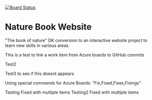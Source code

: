 [![Board Status](https://dev.azure.com/NatureBookWebsite/efb171d0-1c67-4778-8347-fa4beb9a7d02/2562574e-9b7c-4922-a5b7-a5ec2773e34f/_apis/work/boardbadge/95cbc268-308d-4c73-94f9-f2121481711d?columnOptions=1)](https://dev.azure.com/NatureBookWebsite/efb171d0-1c67-4778-8347-fa4beb9a7d02/_boards/board/t/2562574e-9b7c-4922-a5b7-a5ec2773e34f/Microsoft.RequirementCategory/)
# Nature Book Website
 "The book of nature" DK conversion to an interactive website project to learn new skills in various areas. 

This is a test to link a work item from Azure boards to GitHub commits

Test2 

Test3 to see if this doesnt appears

Using special commands for Azure Boards: "Fix,Fixed,Fixes,Fixings"

Testing Fixed with multiple items 
Testing2 Fixed with multiple items 


